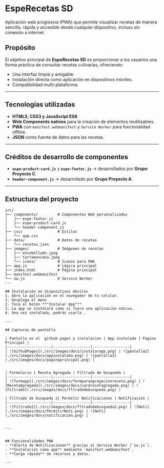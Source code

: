 # EspeRecetas SD

Aplicación web progresiva (PWA) que permite visualizar recetas de manera sencilla, rápida y accesible desde cualquier dispositivo, incluso sin conexión a internet.

## Propósito
El objetivo principal de **EspeRecetas SD** es proporcionar a los usuarios una forma práctica de consultar recetas culinarias, ofreciendo:
- Una interfaz limpia y amigable.
- Instalación directa como aplicación en dispositivos móviles.
- Compatibilidad multi-plataforma.

---

## Tecnologías utilizadas
- **HTML5, CSS3 y JavaScript ES6**
- **Web Components nativos** para la creación de elementos reutilizables.
- **PWA** con `manifest.webmanifest` y `Service Worker` para funcionalidad offline.
- **JSON** como fuente de datos para las recetas.

---

## Créditos de desarrollo de componentes
- **`espe-product-card.js`** y **`espe-footer.js`** → desarrollados por **Grupo Proyecto C**.
- **`header-component.js`** → desarrollado por **Grupo Proyecto A**.

---

## Estructura del proyecto
```
src/
├── components/         # Componentes Web personalizados
│   ├── espe-footer.js
│   ├── espe-product-card.js
│   └── header-component.js
├── css/                # Estilos
│   └── app.css
├── data/               # Datos de recetas
│   └── recetas.json
├── images/             # Imágenes de recetas
│   ├── encebollado.jpeg
│   ├── tartamanzana.jpeg
│   └── icons/          # Iconos para PWA
├── app.js              # Lógica principal
├── index.html          # Página principal
├── manifest.webmanifest
└── sw.js               # Service Worker
---

## Instalación en dispositivos móviles
1. Abre la aplicación en el navegador de tu celular.
2. Desplega el menu 
2. Toca el botón **"Instalar App"** 
3. La app se instalará como si fuera una aplicación nativa.
4. Una vez instalada, podrás usarla .

---

## Capturas de pantalla

| Pantalla en el  github pages y instalacion | App instalada | Pagina Principal |
|--------------------|-----------------|-----------------|
| ![GithubPages](./src/images/docs/instalarapp.png) | ![pantalla2](./src/images/docs/appinstalada.png) | ![pantalla3](./src/images/docs/paginaprincipal.png) |


| Formulario | Receta Agregada | Filtrado de busqueda | 
|--------------------|-----------------|-----------------|
| ![formapp](./src/images/docs/formparaagregacionreceta.png) | ![RecetaAgregada](./src/images/docs/cardrecetagregada.png) | ![Filtrado](./src/images/docs/fltradodebusqueda.png) |

| Filtrado de busqueda 2| Permitir Notificaciones | Notificacion |
|--------------------|-----------------|-----------------|
| ![Filtrado2](./src/images/docs/fltradodebusqueda2.png) | ![Noti](./src/images/docs/PermitirNoti.png) | ![Noti](./src/images/docs/notificacion.png) |


---


## Funcionalidades PWA
- **Alerta de Notificaciones** gracias al Service Worker (`sw.js`).
- **Instalación como app** mediante `manifest.webmanifest`.
- **Carga rápida** de recursos y datos.

---
